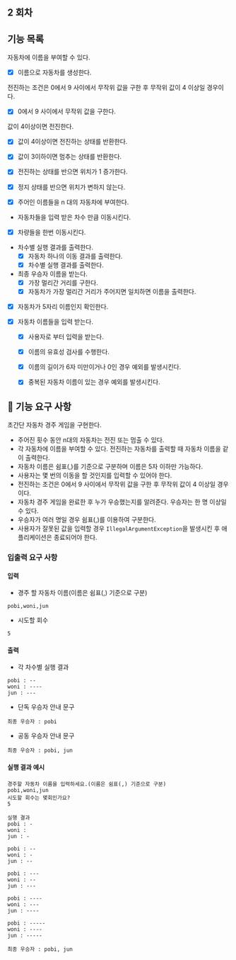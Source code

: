 ##  2 회차

## 기능 목록 

자동차에 이름을 부여할 수 있다.
 
- [x] 이름으로 자동차를 생성한다.

전진하는 조건은 0에서 9 사이에서 무작위 값을 구한 후 무작위 값이 4 이상일 경우이다.

- [x] 0에서 9 사이에서 무작위 값을 구한다.

값이 4이상이면 전진한다.

- [x] 값이 4이상이면 전진하는 상태를 반환한다.
- [x] 값이 3이하이면 멈추는 상태를 반환한다.

- [x] 전진하는 상태를 반으면 위치가 1 증가한다.
- [x] 정지 상태를 반으면 위치가 변하지 않는다.

- [x] 주어인 이름들을 n 대의 자동차에 부여한다.

- 자동차들을 입력 받은 차수 만큼 이동시킨다.
- [x] 차량들을 한번 이동시킨다.
 
- 차수별 실행 결과를 출력한다.
  - [x] 자동차 하나의 이동 결과를 출력한다.
  - [x] 차수별 실행 결과를 출력한다.

- 최종 우승자 이름을 받는다.
  -[x] 가장 멀리간 거리를 구한다.
  -[x] 자동차가 가장 멀리간 거리가 주어지면 일치하면 이름을 출력한다.

-[x] 자동차가 5자리 이름인지 확인한다.


- [x] 자동차 이름들을 입력 받는다.
  - [x] 사용자로 부터 입력을 받는다.
  - [x] 이름의 유효성 검사를 수행한다.
  - [x] 이름의 길이가 6자 미만이거나 0인 경우 예외를 발생시킨다.
  - [x] 중복된 자동차 이름이 있는 경우 예외를 발생시킨다.



## 🚀 기능 요구 사항

초간단 자동차 경주 게임을 구현한다.

- 주어진 횟수 동안 n대의 자동차는 전진 또는 멈출 수 있다.
- 각 자동차에 이름을 부여할 수 있다. 전진하는 자동차를 출력할 때 자동차 이름을 같이 출력한다.
- 자동차 이름은 쉼표(,)를 기준으로 구분하며 이름은 5자 이하만 가능하다.
- 사용자는 몇 번의 이동을 할 것인지를 입력할 수 있어야 한다.
- 전진하는 조건은 0에서 9 사이에서 무작위 값을 구한 후 무작위 값이 4 이상일 경우이다.
- 자동차 경주 게임을 완료한 후 누가 우승했는지를 알려준다. 우승자는 한 명 이상일 수 있다.
- 우승자가 여러 명일 경우 쉼표(,)를 이용하여 구분한다.
- 사용자가 잘못된 값을 입력할 경우 `IllegalArgumentException`을 발생시킨 후 애플리케이션은 종료되어야 한다.

### 입출력 요구 사항

#### 입력

- 경주 할 자동차 이름(이름은 쉼표(,) 기준으로 구분)

```
pobi,woni,jun
```

- 시도할 회수

```
5
```

#### 출력

- 각 차수별 실행 결과

```
pobi : --
woni : ----
jun : ---
```

- 단독 우승자 안내 문구

```
최종 우승자 : pobi
```

- 공동 우승자 안내 문구

```
최종 우승자 : pobi, jun
```

#### 실행 결과 예시

```
경주할 자동차 이름을 입력하세요.(이름은 쉼표(,) 기준으로 구분)
pobi,woni,jun
시도할 회수는 몇회인가요?
5

실행 결과
pobi : -
woni : 
jun : -

pobi : --
woni : -
jun : --

pobi : ---
woni : --
jun : ---

pobi : ----
woni : ---
jun : ----

pobi : -----
woni : ----
jun : -----

최종 우승자 : pobi, jun
```